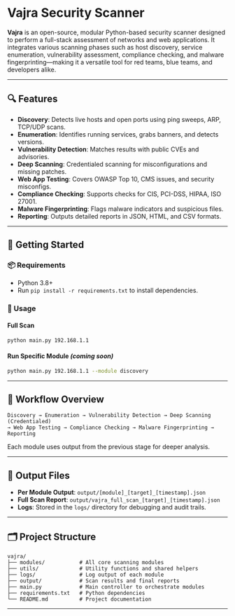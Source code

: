 # Vajra Security Scanner

**Vajra** is an open-source, modular Python-based security scanner designed to perform a full-stack assessment of networks and web applications. It integrates various scanning phases such as host discovery, service enumeration, vulnerability assessment, compliance checking, and malware fingerprinting—making it a versatile tool for red teams, blue teams, and developers alike.

---

## 🔍 Features

- **Discovery**: Detects live hosts and open ports using ping sweeps, ARP, TCP/UDP scans.
- **Enumeration**: Identifies running services, grabs banners, and detects versions.
- **Vulnerability Detection**: Matches results with public CVEs and advisories.
- **Deep Scanning**: Credentialed scanning for misconfigurations and missing patches.
- **Web App Testing**: Covers OWASP Top 10, CMS issues, and security misconfigs.
- **Compliance Checking**: Supports checks for CIS, PCI-DSS, HIPAA, ISO 27001.
- **Malware Fingerprinting**: Flags malware indicators and suspicious files.
- **Reporting**: Outputs detailed reports in JSON, HTML, and CSV formats.

---

## 🚀 Getting Started

### 📦 Requirements

- Python 3.8+
- Run `pip install -r requirements.txt` to install dependencies.

### 🔧 Usage

#### Full Scan

```bash
python main.py 192.168.1.1
```

#### Run Specific Module *(coming soon)*

```bash
python main.py 192.168.1.1 --module discovery
```

---

## 🧠 Workflow Overview

```
Discovery → Enumeration → Vulnerability Detection → Deep Scanning (Credentialed)
→ Web App Testing → Compliance Checking → Malware Fingerprinting → Reporting
```

Each module uses output from the previous stage for deeper analysis.

---

## 📁 Output Files

- **Per Module Output**: `output/[module]_[target]_[timestamp].json`
- **Full Scan Report**: `output/vajra_full_scan_[target]_[timestamp].json`
- **Logs**: Stored in the `logs/` directory for debugging and audit trails.

---

## 🗂️ Project Structure

```
vajra/
├── modules/           # All core scanning modules
├── utils/             # Utility functions and shared helpers
├── logs/              # Log output of each module
├── output/            # Scan results and final reports
├── main.py            # Main controller to orchestrate modules
├── requirements.txt   # Python dependencies
└── README.md          # Project documentation
```

---

